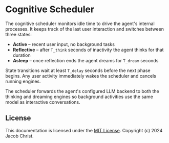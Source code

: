 # Cognitive Scheduler

The cognitive scheduler monitors idle time to drive the agent's internal
processes. It keeps track of the last user interaction and switches between
three states:

- **Active** – recent user input, no background tasks
- **Reflective** – after `T_think` seconds of inactivity the agent thinks for that duration
- **Asleep** – once reflection ends the agent dreams for `T_dream` seconds

State transitions wait at least `T_delay` seconds before the next phase begins.
Any user activity immediately wakes the scheduler and cancels running engines.

The scheduler forwards the agent's configured LLM backend to both the thinking
and dreaming engines so background activities use the same model as interactive
conversations.

## License

This documentation is licensed under the [MIT License](../LICENSE). Copyright (c) 2024 Jacob Christ.
